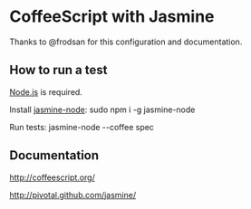 CoffeeScript with Jasmine
===

Thanks to @frodsan for this configuration and documentation.

How to run a test
---
[Node.js](http://nodejs.org/#) is required.

Install [jasmine-node](https://github.com/mhevery/jasmine-node):
  sudo npm i -g jasmine-node

Run tests:
  jasmine-node --coffee spec

Documentation
---
http://coffeescript.org/

http://pivotal.github.com/jasmine/